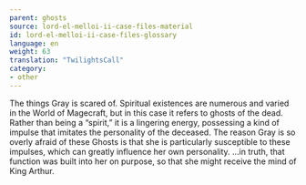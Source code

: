 ```yaml
---
parent: ghosts
source: lord-el-melloi-ii-case-files-material
id: lord-el-melloi-ii-case-files-glossary
language: en
weight: 63
translation: "TwilightsCall"
category:
- other
---
```


The things Gray is scared of.
Spiritual existences are numerous and varied in the World of Magecraft, but in this case it refers to ghosts of the dead. Rather than being a “spirit,” it is a lingering energy, possessing a kind of impulse that imitates the personality of the deceased.
The reason Gray is so overly afraid of these Ghosts is that she is particularly susceptible to these impulses, which can greatly influence her own personality.
…in truth, that function was built into her on purpose, so that she might receive the mind of King Arthur.
